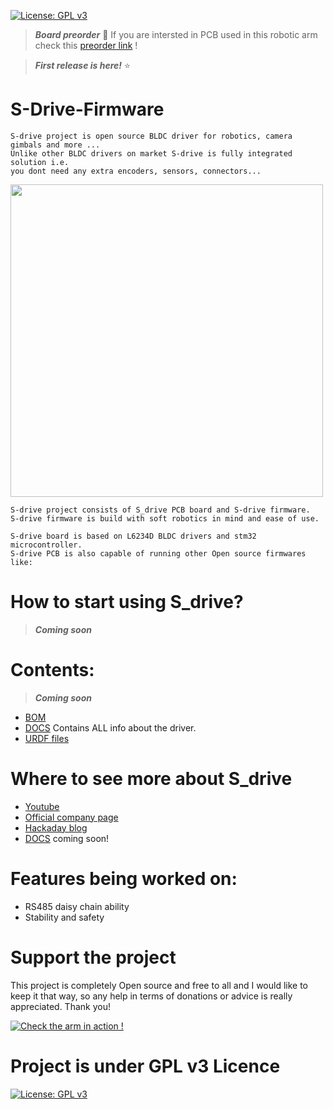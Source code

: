 [![License: GPL v3](https://img.shields.io/badge/License-GPLv3-blue.svg)](https://www.gnu.org/licenses/gpl-3.0)

> ***Board preorder*** 📝 If you are intersted in PCB used in this robotic arm check this [preorder link](https://forms.gle/rfiXTUGop5MP9DGJ7) !

> ***First release is here!*** ⭐

# S-Drive-Firmware

    S-drive project is open source BLDC driver for robotics, camera gimbals and more ... 
    Unlike other BLDC drivers on market S-drive is fully integrated solution i.e.
    you dont need any extra encoders, sensors, connectors... 

<img src="https://user-images.githubusercontent.com/30388414/88465498-c490f400-cec3-11ea-915a-4ed1964ab32f.jpg" width="500">

    S-drive project consists of S_drive PCB board and S-drive firmware.
    S-drive firmware is build with soft robotics in mind and ease of use.
    
    S-drive board is based on L6234D BLDC drivers and stm32 microcontroller.
    S-drive PCB is also capable of running other Open source firmwares like: 
    
# How to start using S_drive?

> ***Coming soon*** 



# Contents:

> ***Coming soon*** 

- [BOM](https://github.com/PCrnjak/Faze4-Robotic-arm/blob/master/Bom_1.2_joint2_update.xlsx) 
- [DOCS](https://www.google.com/) Contains ALL info about the driver.
- [URDF files](https://github.com/PCrnjak/Faze4-Robotic-arm/tree/master/URDF_FAZE4) 

# Where to see more about S_drive
- [Youtube](https://www.youtube.com/channel/UCp3sDRwVkbm7b2M-2qwf5aQ)
- [Official company page]()
- [Hackaday blog](https://hackaday.io/project/167247-faze4-robotic-arm)
- [DOCS](https://www.google.com/) coming soon!

# Features being worked on:
- RS485 daisy chain ability
- Stability and safety 

# Support the project

This project is completely Open source and free to all and I would like to keep it that way, so any help 
in terms of donations or advice is really appreciated. Thank you!

[![Check the arm in action !](https://user-images.githubusercontent.com/30388414/86798915-a036ba00-c071-11ea-824d-4456f2cdf797.png)](https://paypal.me/PCrnjak?locale.x=en_US)

# Project is under GPL v3 Licence
[![License: GPL v3](https://img.shields.io/badge/License-GPLv3-blue.svg)](https://www.gnu.org/licenses/gpl-3.0)

